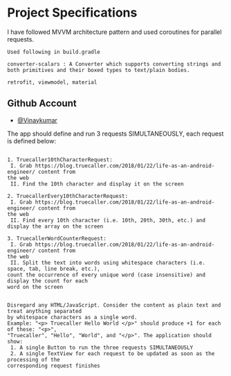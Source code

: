 # Project Specifications

I have followed MVVM architecture pattern and used coroutines for parallel requests. 


```
Used following in build.gradle 

converter-scalars : A Converter which supports converting strings and both primitives and their boxed types to text/plain bodies.

retrofit, viewmodel, material
```


## Github Account

- [@Vinaykumar](https://www.github.com/vinaykumar2197)




The app should define and run 3 requests SIMULTANEOUSLY, each request is defined below:


```

1. Truecaller10thCharacterRequest:
 I. Grab https://blog.truecaller.com/2018/01/22/life-as-an-android-engineer/ content from
the web
 II. Find the 10th character and display it on the screen

2. TruecallerEvery10thCharacterRequest:
 I. Grab https://blog.truecaller.com/2018/01/22/life-as-an-android-engineer/ content from
the web
 II. Find every 10th character (i.e. 10th, 20th, 30th, etc.) and display the array on the screen

3. TruecallerWordCounterRequest:
 I. Grab https://blog.truecaller.com/2018/01/22/life-as-an-android-engineer/ content from
the web
 II. Split the text into words using whitespace characters (i.e. space, tab, line break, etc.),
count the occurrence of every unique word (case insensitive) and display the count for each
word on the screen


Disregard any HTML/JavaScript. Consider the content as plain text and treat anything separated
by whitespace characters as a single word.
Example: "<p> Truecaller Hello World </p>" should produce +1 for each of these: "<p>",
"Truecaller", "Hello", "World", and "</p>". The application should show:
 1. A single Button to run the three requests SIMULTANEOUSLY
 2. A single TextView for each request to be updated as soon as the processing of the
corresponding request finishes


```